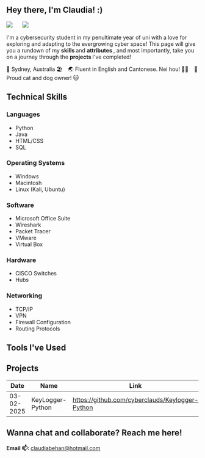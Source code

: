 ## Hey there, I'm Claudia! :)

<a href="https://au.linkedin.com/in/claudia-behan"><img src="https://img.shields.io/badge/-LinkedIn-0063b1?&style=for-the-badge&logo=linkedin&logoColor=white" /></a>  &ensp;  &ensp; <a href="https://discord.com/users/830004082935988265"><img src="https://img.shields.io/badge/-Discord-4b47bf?&style=for-the-badge&logo=linkedin&logoColor=white" /></a>

I'm a cybersecurity student in my penultimate year of uni with a love for exploring and adapting to the evergrowing cyber space! This page will give you a rundown of my <strong> skills </strong> and <strong> attributes </strong>, and most importantly, take you on a journey through the <strong> projects </strong> I've completed! 

📍 Sydney, Australia 🏖️ &ensp;
🌏 Fluent in English and Cantonese. Nei hou! 👋🏻 &ensp;
🐶 Proud cat and dog owner! 🐱

## Technical Skills

### Languages
<ul>
  <li> Python </li>
  <li> Java </li>
  <li> HTML/CSS </li>
  <li> SQL </li>
</ul>

### Operating Systems
<ul>
  <li> Windows </li>
  <li> Macintosh </li>
  <li> Linux (Kali, Ubuntu) </li>
</ul>

### Software
<ul>
  <li> Microsoft Office Suite</li>
  <li> Wireshark </li>
  <li> Packet Tracer </li>
  <li> VMware </li>
  <li> Virtual Box </li>
</ul>

### Hardware
<ul>
  <li> CISCO Switches </li>
  <li> Hubs </li>
</ul>

### Networking
<ul>
  <li> TCP/IP </li>
  <li> VPN </li>
  <li> Firewall Configuration </li>
  <li> Routing Protocols </li>
</ul>

## Tools I've Used

## Projects
| Date   | Name   | Link   |
|--------| -------| -------|
|03-02-2025| KeyLogger-Python | <href> https://github.com/cyberclauds/Keylogger-Python </href>|
## Wanna chat and collaborate? Reach me here!
<strong> Email 📫: </strong> claudiabehan@hotmail.com
<!--
**cyberclauds/cyberclauds** is a ✨ _special_ ✨ repository because its `README.md` (this file) appears on your GitHub profile.

Here are some ideas to get you started:

- 🔭 I’m currently working on ...
- 🌱 I’m currently learning ...
- 👯 I’m looking to collaborate on ...
- 🤔 I’m looking for help with ...
- 💬 Ask me about ...
- 📫 How to reach me: ...
- 😄 Pronouns: ...
- ⚡ Fun fact: ...
-->
